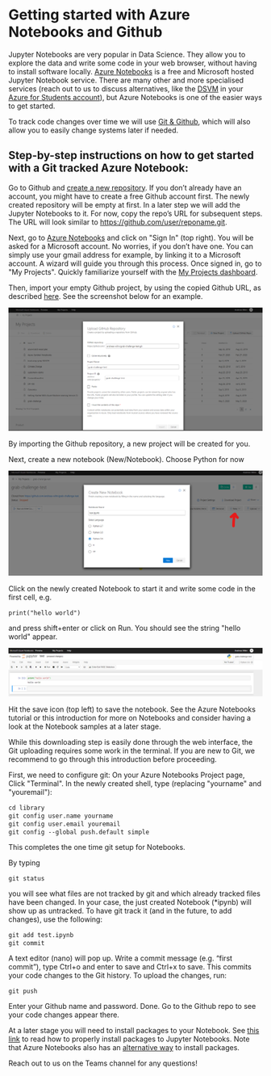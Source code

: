 # Getting started with Azure Notebooks and Github

Jupyter Notebooks are very popular in Data Science. They allow you to explore the data and write some code in your web browser, without having to install software locally. [Azure Notebooks]() is a free and Microsoft hosted Jupyter Notebook service. There are many other and more specialised services (reach out to us to discuss alternatives, like the [DSVM](https://docs.microsoft.com/en-us/azure/machine-learning/data-science-virtual-machine/overview) in your [Azure for Students account](https://azure.microsoft.com/en-us/free/students/)), but Azure Notebooks is one of the easier ways to get started.

To track code changes over time we will use [Git & Github](https://github.com/), which will also allow you to easily change systems later if needed. 

## Step-by-step instructions on how to get started with a Git tracked Azure Notebook:

Go to Github and [create a new repository](https://help.github.com/en/enterprise/2.14/user/articles/creating-a-new-repository). If you don’t already have an account, you might have to create a free Github account first. The newly created repository will be empty at first. In a later step we will add the Jupyter Notebooks to it. For now, copy the repo’s URL for subsequent steps. The URL will look similar to https://github.com/user/reponame.git.

Next, go to [Azure Notebooks](https://notebooks.azure.com/) and click on "Sign In" (top right). You will be asked for a Microsoft account. No worries, if you don’t have one. You can simply use your gmail address for example, by linking it to a Microsoft account. A wizard will guide you through this process. Once signed in, go to "My Projects". Quickly familiarize yourself with the [My Projects dashboard](https://docs.microsoft.com/en-us/azure/notebooks/create-clone-jupyter-notebooks#use-the-my-projects-dashboard).

Then, import your empty Github project, by using the copied Github URL, as described [here](https://docs.microsoft.com/en-us/azure/notebooks/create-clone-jupyter-notebooks#import-a-project-from-github). See the screenshot below for an example. 


![Import a Github project](./screenshots/upload_github_repo_2020-05-05_151256.png)

By importing the Github repository, a new project will be created for you. 

Next, create a new notebook (New/Notebook). Choose Python for now 

![Creating a new notebook](./screenshots/new_notebook_2020-05-05_152514.png)


Click on the newly created Notebook to start it and write some code in the first cell, e.g.

    print("hello world")

and press shift+enter or click on Run. You should see the string "hello world" appear.

![Hello World in a notebook](./screenshots/hello_world_2020-05-05_152630.png)
 

Hit the save icon (top left) to save the notebook. See the Azure Notebooks tutorial or this introduction for more on Notebooks and consider having a look at the Notebook samples at a later stage.


While this downloading step is easily done through the web interface, the Git uploading requires some work in the terminal. If you are new to Git, we recommend to go through this introduction before proceeding.

First, we need to configure git: On your Azure Notebooks Project page, Click "Terminal". In the newly created shell, type (replacing "yourname" and "youremail"):

    cd library
    git config user.name yourname
    git config user.email youremail
    git config --global push.default simple

This completes the one time git setup for Notebooks.

By typing

    git status

you will see what files are not tracked by git and which already tracked files have been changed. In your case, the just created Notebook (*ipynb) will show up as untracked. To have git track it (and in the future, to add changes), use the following:

    git add test.ipynb
    git commit

A text editor (nano) will pop up. Write a commit message (e.g. “first commit”), type Ctrl+o and enter to save and Ctrl+x to save.
This commits your code changes to the Git history. To upload the changes, run:

    git push

Enter your Github name and password. Done.
Go to the Github repo to see your code changes appear there.

At a later stage you will need to install packages to your Notebook. See [this link](https://jakevdp.github.io/blog/2017/12/05/installing-python-packages-from-jupyter/) to read how to properly install packages to Jupyter Notebooks. Note that Azure Notebooks also has an [alternative way](https://docs.microsoft.com/en-us/azure/notebooks/quickstart-create-jupyter-notebook-project-environment) to install packages.

Reach out to us on the Teams channel for any questions!
